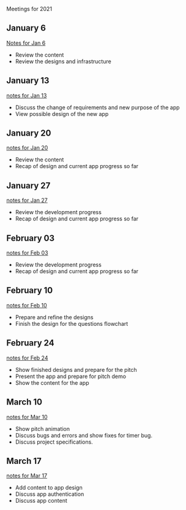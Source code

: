 Meetings for 2021

## January 6

[Notes for Jan 6](06-01-2021.md)

- Review the content
- Review the designs and infrastructure

## January 13

[notes for Jan 13](13-01-2021.md)

- Discuss the change of requirements and new purpose of the app
- View possible design of the new app

## January 20

[notes for Jan 20](20-01-2021.md)

- Review the content
- Recap of design and current app progress so far

## January 27

[notes for Jan 27](27-01-2021.md)

- Review the development progress
- Recap of design and current app progress so far

## February 03

[notes for Feb 03](03-02-2021.md)

- Review the development progress
- Recap of design and current app progress so far

## February 10

[notes for Feb 10](10-02-2021.md)

- Prepare and refine the designs
- Finish the design for the questions flowchart

## February 24

[notes for Feb 24](24-02-2021.md)

- Show finished designs and prepare for the pitch
- Present the app and prepare for pitch demo
- Show the content for the app

## March 10

[notes for Mar 10](10-03-2021.md)

- Show pitch animation
- Discuss bugs and errors and show fixes for timer bug.
- Discuss project specifications. 

## March 17

[notes for Mar 17](17-03-2021.md)

- Add content to app design
- Discuss app authentication
- Discuss app content
